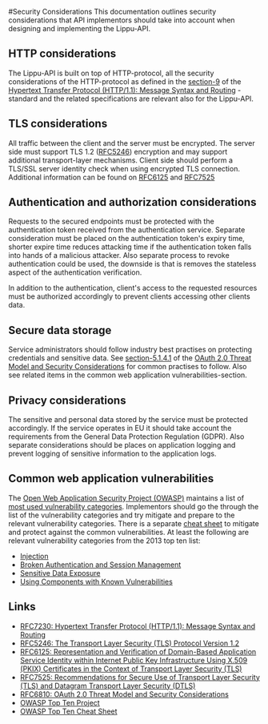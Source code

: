 #Security Considerations
This documentation outlines security considerations that
API implementors should take into account when designing
and implementing the Lippu-API.

## HTTP considerations
The Lippu-API is built on top of HTTP-protocol, all
the security considerations of the HTTP-protocol
as defined in the [section-9](https://tools.ietf.org/html/rfc7230#section-9)
of the [Hypertext Transfer Protocol (HTTP/1.1): Message Syntax and Routing](https://tools.ietf.org/html/rfc7230)
-standard and the related specifications are relevant also for the Lippu-API.

## TLS considerations
All traffic between the client and the server must be
encrypted. The server side must support TLS 1.2
([RFC5246](https://tools.ietf.org/html/rfc5246)) encryption
and may support additional transport-layer mechanisms.
Client side should perform a TLS/SSL server identity
check when using encrypted TLS connection. Additional
information can be found on [RFC6125](https://tools.ietf.org/html/rfc6125)
and [RFC7525](https://tools.ietf.org/html/rfc7525) 

## Authentication and authorization considerations
Requests to the secured endpoints must be protected
with the authentication token received from the authentication
service. Separate consideration must be placed on the
authentication token's expiry time, shorter expire
time reduces attacking time if the authentication
token falls into hands of a malicious attacker. Also
separate process to revoke authentication could be used,
the downside is that is removes the stateless aspect
of the authentication verification.  
 
In addition to the authentication, client's access to the
requested resources must be authorized accordingly to prevent
clients accessing other clients data.  

## Secure data storage
Service administrators should follow industry
best practises on protecting credentials and sensitive
data. See [section-5.1.4.1](https://tools.ietf.org/html/rfc6819#section-5.1.4.1)
of the [OAuth 2.0 Threat Model and Security Considerations](https://tools.ietf.org/html/rfc6819) 
for common practises to follow.  Also see related items in the common
web application vulnerabilities-section.

## Privacy considerations
The sensitive and personal data stored by the service must be
protected accordingly. If the service operates in EU it should
take account the requirements from the General Data Protection
Regulation (GDPR). Also separate considerations should
be places on application logging and prevent logging of sensitive
information to the application logs.

## Common web application vulnerabilities
The [Open Web Application Security Project (OWASP)](https://www.owasp.org/) maintains a list
of [most used vulnerability categories](https://www.owasp.org/index.php/Category:OWASP_Top_Ten_Project).
Implementors should go the through the list of the vulnerability categories
and try mitigate and prepare to the relevant vulnerability categories.
There is a separate [cheat sheet](https://www.owasp.org/index.php/OWASP_Top_Ten_Cheat_Sheet)
to mitigate and protect against the common vulnerabilities. At least
the following are relevant vulnerability categories from the 2013
top ten list: 

* [Injection](https://www.owasp.org/index.php/Top_10_2013-A1-Injection)
* [Broken Authentication and Session Management](https://www.owasp.org/index.php/Top_10_2013-A2-Broken_Authentication_and_Session_Management)
* [Sensitive Data Exposure](https://www.owasp.org/index.php/Top_10_2013-A6-Sensitive_Data_Exposure)
* [Using Components with Known Vulnerabilities](https://www.owasp.org/index.php/Top_10_2013-A9-Using_Components_with_Known_Vulnerabilities)

## Links
* [RFC7230: Hypertext Transfer Protocol (HTTP/1.1): Message Syntax and Routing](https://tools.ietf.org/html/rfc7230)
* [RFC5246: The Transport Layer Security (TLS) Protocol Version 1.2](https://tools.ietf.org/html/rfc5246)
* [RFC6125: Representation and Verification of Domain-Based Application Service Identity within Internet Public Key Infrastructure Using X.509 (PKIX) Certificates in the Context of Transport Layer Security (TLS)](https://tools.ietf.org/html/rfc6125)
* [RFC7525: Recommendations for Secure Use of Transport Layer Security (TLS) and Datagram Transport Layer Security (DTLS)](https://tools.ietf.org/html/rfc7525)
* [RFC6810: OAuth 2.0 Threat Model and Security Considerations](https://tools.ietf.org/html/rfc6819) 
* [OWASP Top Ten Project](https://www.owasp.org/index.php/Category:OWASP_Top_Ten_Project)
* [OWASP Top Ten Cheat Sheet](https://www.owasp.org/index.php/OWASP_Top_Ten_Cheat_Sheet)
